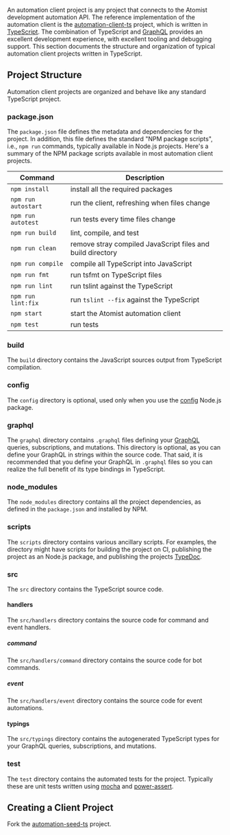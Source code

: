 An automation client project is any project that connects to the
Atomist development automation API.  The reference implementation of
the automation client is the [automation-client-ts][client-ts]
project, which is written in [TypeScript][ts].  The combination of
TypeScript and [GraphQL][gql] provides an excellent development
experience, with excellent tooling and debugging support.  This
section documents the structure and organization of typical automation
client projects written in TypeScript.

[client-ts]: https://github.com/atomist/automation-client-ts (Atomist Automation Client - TypeScript)
[ts]: https://www.typescriptlang.org/ (TypeScript)
[gql]: http://graphql.org/ (GraphQL)

## Project Structure

Automation client projects are organized and behave like any standard
TypeScript project.

### package.json

The `package.json` file defines the metadata and dependencies for the
project.  In addition, this file defines the standard "NPM package
scripts", i.e., `npm run` commands, typically available in Node.js
projects.  Here's a summary of the NPM package scripts available in
most automation client projects.

Command | Description
------- | ------
`npm install` | install all the required packages
`npm run autostart` | run the client, refreshing when files change
`npm run autotest` | run tests every time files change
`npm run build` | lint, compile, and test
`npm run clean` | remove stray compiled JavaScript files and build directory
`npm run compile` | compile all TypeScript into JavaScript
`npm run fmt` | run tsfmt on TypeScript files
`npm run lint` | run tslint against the TypeScript
`npm run lint:fix` | run `tslint --fix` against the TypeScript
`npm start` | start the Atomist automation client
`npm test` | run tests

### build

The `build` directory contains the JavaScript sources output from
TypeScript compilation.

### config

The `config` directory is optional, used only when you use
the [config][config-js] Node.js package.

[config-js]: https://www.npmjs.com/package/config (Node-config)

### graphql

The `graphql` directory contains `.graphql` files defining
your [GraphQL][gql] queries, subscriptions, and mutations.  This
directory is optional, as you can define your GraphQL in strings
within the source code.  That said, it is recommended that you define
your GraphQL in `.graphql` files so you can realize the full benefit
of its type bindings in TypeScript.

### node_modules

The `node_modules` directory contains all the project dependencies, as
defined in the `package.json` and installed by NPM.

### scripts

The `scripts` directory contains various ancillary scripts.  For
examples, the directory might have scripts for building the project on
CI, publishing the project as an Node.js package, and publishing the
projects [TypeDoc][typedoc].

[typedoc]: http://typedoc.org/ (TypeDoc)

### src

The `src` directory contains the TypeScript source code.

#### handlers

The `src/handlers` directory contains the source code for command and
event handlers.

##### command

The `src/handlers/command` directory contains the source code for bot
commands.

##### event

The `src/handlers/event` directory contains the source code for event
automations.

#### typings

The `src/typings` directory contains the autogenerated TypeScript
types for your GraphQL queries, subscriptions, and mutations.

### test

The `test` directory contains the automated tests for the project.
Typically these are unit tests written using [mocha][]
and [power-assert][].

[mocha]: https://mochajs.org/ (Mocha)
[power-assert]: https://github.com/power-assert-js/power-assert#readme (power-assert)

## Creating a Client Project

Fork the [automation-seed-ts][seed] project.

[seed]: https://github.com/atomist/automation-seed-ts (Atomist Automation Client Seed Project)

<!--
## Debugging with Visual Studio Code
-->
